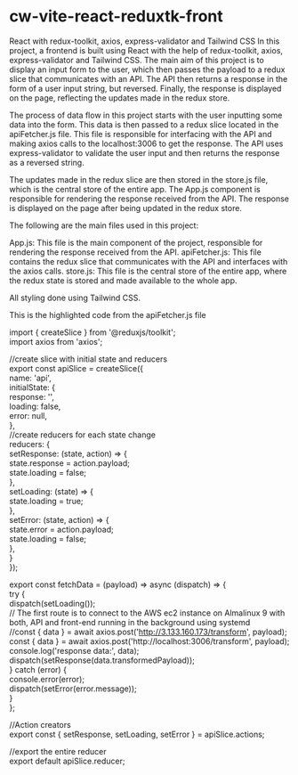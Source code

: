 # cw-vite-react-reduxtk-front  

React with redux-toolkit, axios, express-validator and Tailwind CSS
In this project, a frontend is built using React with the help of redux-toolkit, axios, express-validator and Tailwind CSS. The main aim of this project is to display an input form to the user, which then passes the payload to a redux slice that communicates with an API. The API then returns a response in the form of a user input string, but reversed. Finally, the response is displayed on the page, reflecting the updates made in the redux store.

The process of data flow in this project starts with the user inputting some data into the form. This data is then passed to a redux slice located in the apiFetcher.js file. This file is responsible for interfacing with the API and making axios calls to the localhost:3006 to get the response. The API uses express-validator to validate the user input and then returns the response as a reversed string.

The updates made in the redux slice are then stored in the store.js file, which is the central store of the entire app. The App.js component is responsible for rendering the response received from the API. The response is displayed on the page after being updated in the redux store.

The following are the main files used in this project:

App.js: This file is the main component of the project, responsible for rendering the response received from the API.
apiFetcher.js: This file contains the redux slice that communicates with the API and interfaces with the axios calls.
store.js: This file is the central store of the entire app, where the redux state is stored and made available to the whole app.  

All styling done using Tailwind CSS.    

This is the highlighted code from the apiFetcher.js file  

import { createSlice } from '@reduxjs/toolkit';  
import axios from 'axios';  

//create slice with initial state and reducers   
export const apiSlice = createSlice({  
  name: 'api',  
  initialState: {  
    response: '',  
    loading: false,  
    error: null,  
  },  
  //create reducers for each state change   
  reducers: {  
    setResponse: (state, action) => {  
      state.response = action.payload;  
      state.loading = false;  
    },  
    setLoading: (state) => {  
      state.loading = true;  
    },  
    setError: (state, action) => {  
      state.error = action.payload;  
      state.loading = false;      
    },  
  }  
});  

export const fetchData = (payload) => async (dispatch) => {  
  try {  
    dispatch(setLoading());   
    // The first route is to connect to the AWS ec2 instance on Almalinux 9 with both, API and front-end running in the background using systemd     
    //const { data } = await axios.post('http://3.133.160.173/transform', payload);  
    const { data } = await axios.post('http://localhost:3006/transform', payload);  
    console.log('response data:', data);  
    dispatch(setResponse(data.transformedPayload));  
  } catch (error) {  
    console.error(error);  
    dispatch(setError(error.message));  
  }  
  };  

//Action creators  
export const { setResponse, setLoading, setError } = apiSlice.actions;  

//export the entire reducer   
export default apiSlice.reducer;  
  